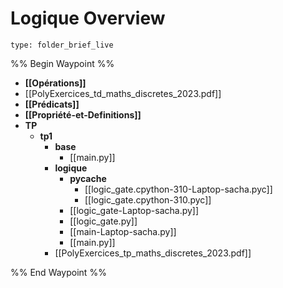 # Logique Overview
 
```ccard
type: folder_brief_live
```

%% Begin Waypoint %%
- **[[Opérations]]**
- [[PolyExercices_td_maths_discretes_2023.pdf]]
- **[[Prédicats]]**
- **[[Propriété-et-Definitions]]**
- **TP**
	- **tp1**
		- **base**
			- [[main.py]]
		- **logique**
			- **__pycache__**
				- [[logic_gate.cpython-310-Laptop-sacha.pyc]]
				- [[logic_gate.cpython-310.pyc]]
			- [[logic_gate-Laptop-sacha.py]]
			- [[logic_gate.py]]
			- [[main-Laptop-sacha.py]]
			- [[main.py]]
		- [[PolyExercices_tp_maths_discretes_2023.pdf]]

%% End Waypoint %%
